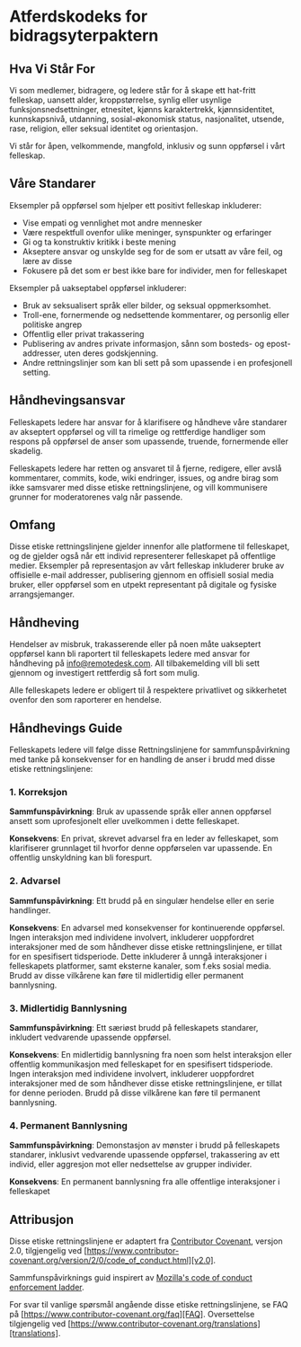 
# Atferdskodeks for bidragsyterpaktern

## Hva Vi Står For

Vi som medlemer, bidragere, og ledere står for å skape ett hat-fritt felleskap,
uansett alder, kroppstørrelse, synlig eller usynlige funksjonsnedsettninger,
etnesitet, kjønns karaktertrekk, kjønnsidentitet, kunnskapsnivå, utdanning,
sosial-økonomisk status, nasjonalitet, utsende, rase, religion, eller seksual
identitet og orientasjon.

Vi står for åpen, velkommende, mangfold, inklusiv og sunn oppførsel i vårt felleskap.

## Våre Standarer

Eksempler på oppførsel som hjelper ett positivt felleskap inkluderer:

* Vise empati og vennlighet mot andre mennesker
* Være respektfull ovenfor ulike meninger, synspunkter og erfaringer
* Gi og ta konstruktiv kritikk i beste mening
* Akseptere ansvar og unskylde seg for de som er utsatt av våre feil,
  og lære av disse
* Fokusere på det som er best ikke bare for individer, men for felleskapet

Eksempler på uakseptabel oppførsel inkluderer:

* Bruk av seksualisert språk eller bilder, og seksual oppmerksomhet.
* Troll-ene, fornermende og nedsettende kommentarer, og personlig eller politiske angrep
* Offentlig eller privat trakassering
* Publisering av andres private informasjon, sånn som bosteds- og epost-addresser,
  uten deres godskjenning.
* Andre rettningslinjer som kan bli sett på som upassende i en profesjonell setting.

## Håndhevingsansvar

Felleskapets ledere har ansvar for å klarifisere og håndheve våre standarer av
akseptert oppførsel og vill ta rimelige og rettferdige handliger som respons på
oppførsel de anser som upassende, truende, fornermende eller skadelig.

Felleskapets ledere har retten og ansvaret til å fjerne, redigere, eller avslå
kommentarer, commits, kode, wiki endringer, issues, og andre birag som ikke
samsvarer med disse etiske rettningslinjene, og vill kommunisere grunner for
moderatorenes valg når passende.

## Omfang

Disse etiske rettningslinjene gjelder innenfor alle platformene til felleskapet, og
de gjelder også når ett individ representerer felleskapet på offentlige medier.
Eksempler på representasjon av vårt felleskap inkluderer bruke av offisielle e-mail
addresser, publisering gjennom en offisiell sosial media bruker, eller oppførsel som en
utpekt representant på digitale og fysiske arrangsjemanger.

## Håndheving

Hendelser av misbruk, trakasserende eller på noen måte uakseptert oppførsel kann
bli raportert til felleskapets ledere med ansvar for håndheving på
[info@remotedesk.com](mailto:info@remotedesk.com).
All tilbakemelding vill bli sett gjennom og investigert rettferdig så fort som mulig.

Alle felleskapets ledere er obligert til å respektere privatlivet og sikkerhetet ovenfor
den som raporterer en hendelse.

## Håndhevings Guide

Felleskapets ledere vill følge disse Rettningslinjene for sammfunspåvirkning med
tanke på konsekvenser for en handling de anser i brudd med disse etiske rettningslinjene:

### 1. Korreksjon

**Sammfunspåvirkning**: Bruk av upassende språk eller annen oppførsel ansett som
uprofesjonelt eller uvelkommen i dette felleskapet.

**Konsekvens**: En privat, skrevet advarsel fra en leder av felleskapet, som
klarifiserer grunnlaget til hvorfor denne oppførselen var upassende. En offentlig
unskyldning kan bli forespurt.

### 2. Advarsel

**Sammfunspåvirkning**: Ett brudd på en singulær hendelse eller en serie handlinger.

**Konsekvens**: En advarsel med konsekvenser for kontinuerende oppførsel. Ingen
interaksjon med individene involvert, inkluderer uoppfordret interaksjoner med
de som håndhever disse etiske rettningslinjene, er tillat for en spesifisert tidsperiode.
Dette inkluderer å unngå interaksjoner i felleskapets platformer, samt eksterne
kanaler, som f.eks sosial media. Brudd av disse vilkårene kan føre til midlertidig
eller permanent bannlysning.

### 3. Midlertidig Bannlysning

**Sammfunspåvirkning**: Ett særiøst brudd på felleskapets standarer, inkludert
vedvarende upassende oppførsel.

**Konsekvens**: En midlertidig bannlysning fra noen som helst interaksjon eller
offentlig kommunikasjon med felleskapet for en spesifisert tidsperiode. Ingen
interaksjon med individene involvert, inkluderer uoppfordret interaksjoner med
de som håndhever disse etiske rettningslinjene, er tillat for denne perioden.
Brudd på disse vilkårene kan føre til permanent bannlysning.

### 4. Permanent Bannlysning

**Sammfunspåvirkning**: Demonstasjon av mønster i brudd på felleskapets standarer,
inklusivt vedvarende upassende oppførsel, trakassering av ett individ, eller
aggresjon mot eller nedsettelse av grupper individer.

**Konsekvens**: En permanent bannlysning fra alle offentlige interaksjoner i
felleskapet

## Attribusjon

Disse etiske rettningslinjene er adaptert fra [Contributor Covenant][homepage],
versjon 2.0, tilgjengelig ved
[https://www.contributor-covenant.org/version/2/0/code_of_conduct.html][v2.0].

Sammfunspåvirknings guid inspirert av
[Mozilla's code of conduct enforcement ladder][Mozilla CoC].

For svar til vanlige spørsmål angående disse etiske rettningslinjene, se FAQ på
[https://www.contributor-covenant.org/faq][FAQ]. Oversettelse tilgjengelig
ved [https://www.contributor-covenant.org/translations][translations].

[homepage]: https://www.contributor-covenant.org
[v2.0]: https://www.contributor-covenant.org/version/2/0/code_of_conduct.html
[Mozilla CoC]: https://github.com/mozilla/diversity
[FAQ]: https://www.contributor-covenant.org/faq
[translations]: https://www.contributor-covenant.org/translations

